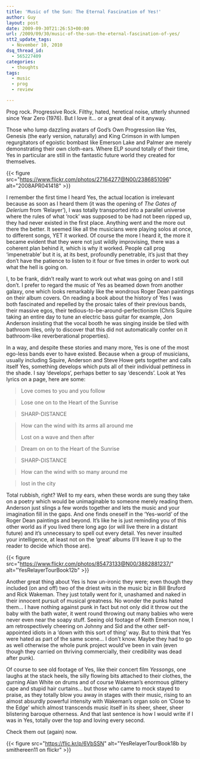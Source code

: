 ```yaml
---
title: 'Music of the Sun: The Eternal Fascination of Yes!'
author: Guy
layout: post
date: 2009-09-30T21:26:53+00:00
url: /2009/09/30/music-of-the-sun-the-eternal-fascination-of-yes/
stt2_update_tags:
  - November 10, 2010
dsq_thread_id:
  - 565227409
categories:
  - thoughts
tags:
  - music
  - prog
  - review

---
```

Prog rock. Progressive Rock. Filthy, hated, heretical noise, utterly shunned since Year Zero (1976). But I love it&#8230; or a great deal of it anyway.

Those who lump dazzling avatars of God&#8217;s Own Progression like Yes, Genesis (the early version, naturally) and King Crimson in with lumpen regurgitators of egoistic bombast like Emerson Lake and Palmer are merely demonstrating their own cloth-ears. Where ELP sound totally of their time, Yes in particular are still in the fantastic future world they created for themselves.


{{< figure src="https://www.flickr.com/photos/27164277@N00/2386851096" alt="2008APR041418" >}}

I remember the first time I heard Yes, the actual location is irrelevant because as soon as I heard them (it was the opening of _The Gates of Delerium_ from &#8216;Relayer&#8217;), I was totally transported into a parallel universe where the rules of what &#8216;rock&#8217; was supposed to be had not been ripped up, they had never existed in the first place. Anything went and the more out there the better. It seemed like all the musicians were playing solos at once, to different songs, YET it worked. Of course the more I heard it, the more it became evident that they were not just wildly improvising, there was a coherent plan behind it, which is why it worked.  <span class="pullquote">People call prog &#8216;impenetrable&#8217; but it is, at its best, profoundly penetrable, it&#8217;s just that they don&#8217;t have the patience to listen to it four or five times in order to work out what the hell is going on.</span>

I, to be frank, didn&#8217;t really want to work out what was going on and I still don&#8217;t. I prefer to regard the music of Yes as beamed down from another galaxy, one which looks remarkably like the wondrous Roger Dean paintings on their album covers. On reading a book about the history of Yes I was both fascinated and repelled by the prosaic tales of their previous bands, their massive egos, their tedious-to-be-around-perfectionism (Chris Squire taking an entire day to tune an electric bass guitar for example, Jon Anderson insisting that the vocal booth he was singing inside be tiled with bathroom tiles, only to discover that this did not automatically confer on it bathroom-like reverberational properties).

In a way, and despite these stories and many more, Yes is one of the most ego-less bands ever to have existed. Because when a group of musicians, usually including Squire, Anderson and Steve Howe gets together and calls itself Yes, something develops which puts all of their individual pettiness in the shade. I say &#8216;develops&#8217;, perhaps better to say &#8216;descends&#8217;. Look at Yes lyrics on a page, here are some:

> Love comes to you and you follow

> Lose one on to the Heart of the Sunrise

> SHARP-DISTANCE

> How can the wind with its arms all around me
>
> Lost on a wave and then after

> Dream on on to the Heart of the Sunrise

> SHARP-DISTANCE

> How can the wind with so many around me

> lost in the city

Total rubbish, right? Well to my ears, when these words are sung they take on a poetry which would be unimaginable to someone merely reading them. Anderson just slings a few words together and lets the music and your imagination fill in the gaps. And one finds oneself in the &#8216;Yes-world&#8217; of the Roger Dean paintings and beyond. It&#8217;s like he is just reminding you of this other world as if you lived there long ago (or will live there in a distant future) and it&#8217;s unnecessary to spell out every detail.  <span class="pullquote">Yes never insulted your intelligence, at least not on the &#8216;great&#8217; albums</span> (I&#8217;ll leave it up to the reader to decide which those are).

{{< figure src="https://www.flickr.com/photos/85473133@N00/3882881237/" alt="YesRelayerTourBook12b" >}}

Another great thing about Yes is how un-ironic they were; even though they included (on and off) two of the driest wits in the music biz in Bill Bruford and Rick Wakeman. They just totally went for it, unashamed and naked in their innocent pursuit of musical greatness. No wonder the punks hated them&#8230; I have nothing against punk in fact but not only did it throw out the baby with the bath water, it went round throwing out many babies who were never even near the soapy stuff. Seeing old footage of Keith Emerson now, I am retrospectively cheering on Johnny and Sid and the other self-appointed idiots in a &#8216;down with this sort of thing&#8217; way. But to think that Yes were hated as part of the same scene&#8230; I don&#8217;t know. Maybe they had to go as well otherwise the whole punk project would&#8217;ve been in vain (even though they carried on thriving commercially, their credibility was dead after punk).

Of course to see old footage of Yes, like their concert film _Yessongs_, one laughs at the stack heels, the silly flowing bits attached to their clothes, the gurning Alan White on drums and of course Wakeman&#8217;s enormous glittery cape and stupid hair curtains&#8230; but those who came to mock stayed to praise, as they totally blow you away in stages with their music, rising to an almost absurdly powerful intensity with Wakeman&#8217;s organ solo on &#8216;Close to the Edge&#8217; which almost transcends music itself in its sheer, sheer, sheer blistering baroque otherness. And that last sentence is how I would write if I was in Yes, totally over the top and loving every second.

Check them out (again) now.

{{< figure src="https://flic.kr/p/6VbSSN" alt="YesRelayerTourBook18b by smithereen11 on flickr" >}}
